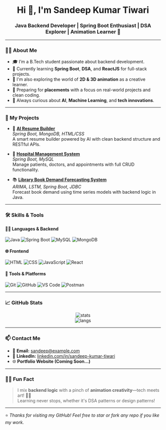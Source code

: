 <h1 align="center">Hi 👋, I'm Sandeep Kumar Tiwari</h1>
<h3 align="center">Java Backend Developer | Spring Boot Enthusiast | DSA Explorer | Animation Learner 🎨</h3>

---

### 🧑‍💻 About Me

- 🎓 I’m a B.Tech student passionate about backend development.
- 🚀 Currently learning **Spring Boot**, **DSA**, and **ReactJS** for full-stack projects.
- 🎨 I'm also exploring the world of **2D & 3D animation** as a creative learner.
- 🔭 Preparing for **placements** with a focus on real-world projects and clean coding.
- 🧠 Always curious about **AI**, **Machine Learning**, and **tech innovations**.

---

### 💼 My Projects

- 🚀 [**AI Resume Builder**](https://github.com/Sandeep4118/ai-resume-builder)  
  *Spring Boot, MongoDB, HTML/CSS*  
  A smart resume builder powered by AI with clean backend structure and RESTful APIs.

- 🏥 [**Hospital Management System**](https://github.com/Sandeep4118/hospital-management-system)  
  *Spring Boot, MySQL*  
  Manage patients, doctors, and appointments with full CRUD functionality.

- 📚 [**Library Book Demand Forecasting System**](https://github.com/Sandeep4118/library-forecasting-system)  
  *ARIMA, LSTM, Spring Boot, JDBC*  
  Forecast book demand using time series models with backend logic in Java.

---

### 🛠️ Skills & Tools

#### 👨‍💻 Languages & Backend
![Java](https://img.shields.io/badge/Java-ED8B00?style=for-the-badge&logo=java&logoColor=white)
![Spring Boot](https://img.shields.io/badge/SpringBoot-6DB33F?style=for-the-badge&logo=springboot)
![MySQL](https://img.shields.io/badge/MySQL-005C84?style=for-the-badge&logo=mysql)
![MongoDB](https://img.shields.io/badge/MongoDB-4EA94B?style=for-the-badge&logo=mongodb)

#### 🌐 Frontend
![HTML](https://img.shields.io/badge/HTML-E34F26?style=for-the-badge&logo=html5)
![CSS](https://img.shields.io/badge/CSS-1572B6?style=for-the-badge&logo=css3)
![JavaScript](https://img.shields.io/badge/JavaScript-F7DF1E?style=for-the-badge&logo=javascript)
![React](https://img.shields.io/badge/React-61DAFB?style=for-the-badge&logo=react)

#### 🔧 Tools & Platforms
![Git](https://img.shields.io/badge/Git-F05032?style=for-the-badge&logo=git)
![GitHub](https://img.shields.io/badge/GitHub-181717?style=for-the-badge&logo=github)
![VS Code](https://img.shields.io/badge/VSCode-007ACC?style=for-the-badge&logo=visual-studio-code)
![Postman](https://img.shields.io/badge/Postman-F24E1E?style=for-the-badge&logo=postman)

---

### 📈 GitHub Stats

<p align="center">
  <img src="https://github-readme-stats.vercel.app/api?username=Sandeep4118&show_icons=true&theme=radical" alt="stats" />
  <br />
  <img src="https://github-readme-stats.vercel.app/api/top-langs/?username=Sandeep4118&layout=compact&theme=radical" alt="langs" />
</p>

---

### 📫 Contact Me

- 📧 **Email:** sandeep@example.com  
- 💼 **LinkedIn:** [linkedin.com/in/sandeep-kumar-tiwari](https://linkedin.com/in/sandeep-kumar-tiwari)
- 🌐 **Portfolio Website (Coming Soon...)**

---

### 🙋‍♂️ Fun Fact

> I mix **backend logic** with a pinch of **animation creativity**—tech meets art! 🧠🎨  
> Learning never stops, whether it's DSA patterns or design patterns!

---

⭐️ *Thanks for visiting my GitHub! Feel free to star or fork any repo if you like my work.*  
